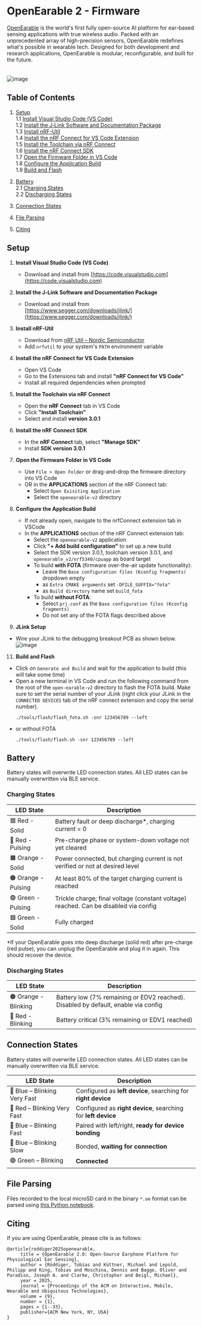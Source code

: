 # OpenEarable 2 - Firmware

[OpenEarable](openearable.com) is the world's first fully open-source AI platform for ear-based sensing applications with true wireless audio. Packed with an unprecedented array of high-precision sensors, OpenEarable redefines what's possible in wearable tech. Designed for both development and research applications, OpenEarable is modular, reconfigurable, and built for the future.
<br/><br/><br/>
![image](https://github.com/user-attachments/assets/8cb55571-c6bc-4f51-b2ae-628f7be3661c)

## Table of Contents

1. [Setup](#setup)  
   1.1 [Install Visual Studio Code (VS Code)](#install-visual-studio-code-vs-code)  
   1.2 [Install the J‑Link Software and Documentation Package](#install-the-j‑link-software-and-documentation-package)  
   1.3 [Install nRF-Util](#install-nrf-util)  
   1.4 [Install the nRF Connect for VS Code Extension](#install-the-nrf-connect-for-vs-code-extension)  
   1.5 [Install the Toolchain via nRF Connect](#install-the-toolchain-via-nrf-connect)  
   1.6 [Install the nRF Connect SDK](#install-the-nrf-connect-sdk)  
   1.7 [Open the Firmware Folder in VS Code](#open-the-firmware-folder-in-vs-code)  
   1.8 [Configure the Application Build](#configure-the-application-build)  
   1.9 [Build and Flash](#build-and-flash)  

3. [Battery](#battery)  
   2.1 [Charging States](#charging-states)  
   2.2 [Discharging States](#discharging-states)  

4. [Connection States](#connection-states)  

5. [File Parsing](#file-parsing)
   
6. [Citing](#citing)


## Setup
1. **Install Visual Studio Code (VS Code)**  
   - Download and install from [https://code.visualstudio.com](https://code.visualstudio.com)

2. **Install the J‑Link Software and Documentation Package**
   - Download and install from [https://www.segger.com/downloads/jlink/](https://www.segger.com/downloads/jlink/)
     
3. **Install nRF-Util**  
   - Download from [nRF Util – Nordic Semiconductor](https://www.nordicsemi.com/Products/Development-tools/nRF-Util)  
   - Add `nrfutil` to your system's `PATH` environment variable

4. **Install the nRF Connect for VS Code Extension**  
   - Open VS Code  
   - Go to the Extensions tab and install **"nRF Connect for VS Code"**  
   - Install all required dependencies when prompted

5. **Install the Toolchain via nRF Connect**  
   - Open the **nRF Connect** tab in VS Code  
   - Click **"Install Toolchain"**  
   - Select and install **version 3.0.1**

6. **Install the nRF Connect SDK**  
   - In the **nRF Connect** tab, select **"Manage SDK"**  
   - Install **SDK version 3.0.1**

7. **Open the Firmware Folder in VS Code**  
   - Use `File > Open Folder` or drag-and-drop the firmware directory into VS Code
   - OR in the **APPLICATIONS** section of the nRF Connect tab:
     - Select `Open Exisiting Application`
     - Select the `openearable-v2` directory

8. **Configure the Application Build**
   - If not already open, navigate to the nrfConnect extension tab in VSCode
   - In the **APPLICATIONS** section of the nRF Connect extension tab:  
     - Select the `openearable-v2` application  
     - Click **"+ Add build configuration"** to set up a new build
     - Select the SDK version 3.0.1, toolchain version 3.0.1, and `openearable_v2/nrf5340/cpuapp` as board target
     - To build **with FOTA** (firmware over-the-air update functionality):
       - Leave the `Base configuration files (Kconfig fragments)` dropdown empty
       - as `Extra CMAKE arguments` set `-DFILE_SUFFIX="fota"`
       - as `Build directory` name set `build_fota`
     -  To build **without FOTA**:
        - Select `prj.conf` as the `Base configuration files (Kconfig fragments)`
        - Do not set any of the FOTA flags described above
    
10. **JLink Setup**
   - Wire your JLink to the debugging breakout PCB as shown below.
     ![image](https://github.com/user-attachments/assets/2eeec41e-6be1-4a4f-b986-7d9a07b0f8e5)


11. **Build and Flash**
   - Click on `Generate and Build` and wait for the application to build (this will take some time)
   - Open a new terminal in VS Code and run the following command from the root of the `open-earable-v2` directory to flash the FOTA build. Make sure to set the serial number of your JLink (right click your JLink in the `CONNECTED DEVICES` tab of the nRF connect extension and copy the serial number).
     ```
     ./tools/flash/flash_fota.sh -snr 123456789 --left
     ```
   - or without FOTA
     ```
     ./tools/flash/flash.sh -snr 123456789 --left
     ```



## Battery
Battery states will overwrite LED connection states. All LED states can be manually overwritten via BLE service.

### Charging States

| LED State         | Description                                                                 |
|------------------|-----------------------------------------------------------------------------|
| 🟥 Red - Solid      | Battery fault or deep discharge*, charging current = 0                       |
| 🔴 Red - Pulsing    | Pre-charge phase or system-down voltage not yet cleared                     |
| 🟧 Orange - Solid   | Power connected, but charging current is not verified or not at desired level |
| 🟠 Orange - Pulsing | At least 80% of the target charging current is reached                      |
| 🟢 Green - Pulsing  | Trickle charge; final voltage (constant voltage) reached. Can be disabled via config |
| 🟩 Green - Solid    | Fully charged                                                               |

*If your OpenEarable goes into deep discharge (solid red) after pre-charge (red pulse), you can unplug the OpenEarable and plug it in again. This should recover the device.


### Discharging States

| LED State           | Description                                                              |
|--------------------|--------------------------------------------------------------------------|
| 🟠 Orange - Blinking | Battery low (7% remaining or EDV2 reached). Disabled by default, enable via config |
| 🔴 Red - Blinking      | Battery critical (3% remaining or EDV1 reached)                          |


## Connection States
Battery states will overwrite LED connection states. All LED states can be manually overwritten via BLE service.

| LED State                           | Description                                                                 |
|-------------------------------------|-----------------------------------------------------------------------------|
| 🔵 Blue – Blinking Very Fast        | Configured as **left device**, searching for **right device**               |
| 🔴 Red – Blinking Very Fast         | Configured as **right device**, searching for **left device**               |
| 🔵 Blue – Blinking Fast             | Paired with left/right, **ready for device bonding**                        |
| 🔵 Blue – Blinking Slow             | Bonded, **waiting for connection**                                          |
| 🟢 Green – Blinking                 | **Connected**                                                               |


## File Parsing
Files recorded to the local microSD card in the binary `*.oe` format can be parsed using <a href="https://colab.research.google.com/drive/1qwdvjAM5Y5pLbNW5t3r9f0ITpAuxBKeq" target="_blank">this Python notebook</a>.

## Citing
If you are using OpenEarable, please cite is as follows:
```
@article{roddiger2025openearable,
     title = {OpenEarable 2.0: Open-Source Earphone Platform for Physiological Ear Sensing},
     author = {Röddiger, Tobias and Küttner, Michael and Lepold, Philipp and King, Tobias and Moschina, Dennis and Bagge, Oliver and Paradiso, Joseph A. and Clarke, Christopher and Beigl, Michael},
     year = 2025,
     journal = {Proceedings of the ACM on Interactive, Mobile, Wearable and Ubiquitous Technologies},
     volume = {9},
     number = {1},
     pages = {1--33},
     publisher={ACM New York, NY, USA}
}
```






